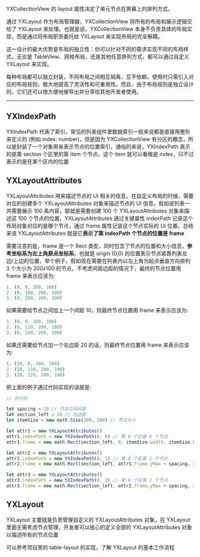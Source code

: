 
YXCollectionView 的 layout 属性决定了单元节点在屏幕上的排列方式。  

通过 YXLayout 作为布局管理器，YXCollectionView 将所有的布局和展示逻辑交给了 YXLayout 来处理。也就是说，YXCollectionView 本身不负责具体的布局实现，而是通过将布局职责委托给 YXLayout 来实现布局的完全解耦。  

这一设计的最大优势是布局的独立性：你可以针对不同的需求实现不同的布局样式，无论是 TableView、网格布局，还是其他任意排列方式，都可以通过自定义 YXLayout 来实现。  

每种布局都可以独立封装，不同布局之间相互隔离，互不依赖。使用时只需引入对应的布局规则，极大地提高了灵活性和可重用性。而且，由于布局规则是独立设计的，它们还可以很方便地被导出并分享给其他开发者使用。  

---  

## YXIndexPath  

YXIndexPath 代表了索引，常见的列表组件里数据索引一般来说都是直接用整形来定义的 (例如 index: number)，但是因为 YXCollectionView 有分区的概念，所以是封装了一个对象用来表示节点的位置索引，通俗的来说，YXIndexPath 表示的是第 section 个区里的第 item 个节点，这个 item 就可以看做是 index，只不过表示的是在某个区内的位置  

## YXLayoutAttributes  

YXLayoutAttributes 用来描述节点的 UI 相关的信息，在自定义布局的时候，需要对应的创建多个 YXLayoutAttributes 对象来描述节点的 UI 信息，假如说列表一共需要展示 100 条内容，那就是需要创建 100 个 YXLayoutAttributes 对象来描述这 100 个节点的位置，YXLayoutAttributes 通过关键属性 indexPath 记录这个布局对象对应的是哪个节点，通过 frame 属性记录这个节点实际的 UI 位置，总结来说 YXLayoutAttributes 就是它**表示了第 indexPath 个节点的位置是 frame**  
  
需要注意的是，frame 是一个 Rect 类型，同时包含了节点的位置和大小信息，**参考坐标系为左上角原点坐标系**，也就是 origin (0,0) 的位置表示节点紧靠列表左边/上边的位置，举个例子，假如现在需要在列表内以左上角为起点垂直方向排列 3 个大小为 200x100 的节点，不考虑间距边距的情况下，最终的节点位置用 frame 来表示应该为:  
```ts
1. (0, 0, 200, 100)
2. (0, 100, 200, 100)
3. (0, 200, 200, 100)
```

如果需要给节点之间加上一个间距 10，则最终节点位置用 frame 来表示应该为:  
```ts
1. (0, 0, 200, 100)
2. (0, 110, 200, 100)
3. (0, 220, 200, 100)
```

如果还需要给节点加一个左边距 20 的话，则最终节点位置用 frame 来表示应该为:  
```ts
1. (20, 0, 200, 100)
2. (20, 110, 200, 100)
3. (20, 220, 200, 100)
```  

  
把上面的例子通过代码实现的话就是:   
```ts
// 伪代码 

let spacing = 10 // 节点之间间距
let section_left = 20 // 左边距
let itemSize = new math.Size(200, 100) // 节点大小

let attr1 = new YXLayoutAttributes()
attr1.indexPath = new YXIndexPath(0, 0) // 第 0 个区第 0 个节点
attr1.frame = new math.Rect(section_left, 0, itemSize.width, itemSize.height) // 这个节点的位置

let attr2 = new YXLayoutAttributes()
attr2.indexPath = new YXIndexPath(0, 1) // 第 0 个区第 1 个节点
attr2.frame = new math.Rect(section_left, attr1.frame.yMax + spacing, itemSize.width, itemSize.height) // 这个节点的位置

let attr3 = new YXLayoutAttributes()
attr3.indexPath = new YXIndexPath(0, 2) // 第 0 个区第 2 个节点
attr3.frame = new math.Rect(section_left, attr2.frame.yMax + spacing, itemSize.width, itemSize.height) // 这个节点的位置
```  

## YXLayout  

YXLayout 主要就是负责管理自定义的 YXLayoutAttributes 对象，在 YXLayout 里面无需考虑节点管理，开发者可以放心的定义全部的 YXLayoutAttributes 对象以描述所有的节点位置  

可以参考项目里的 table-layout 的实现，了解 YXLayout 的基本工作流程  


